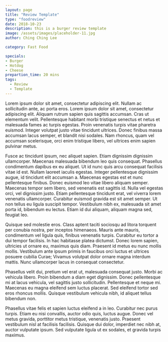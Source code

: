 ```yaml
---
layout: page
title: "Review Template"
type: "foodreview"
date: 2018-10-23
description: this is a burger review template
image: /assets/images/placeholder-11.jpg
author: Ching Ching Lee

category: Fast Food

specials:
- Burger
- Hotdog
- Cheese
prepartion_time: 20 mins
tags:
  - Review
  - Template
---
```

Lorem ipsum dolor sit amet, consectetur adipiscing elit. Nullam ac sollicitudin ante, ac porta eros. Lorem ipsum dolor sit amet, consectetur adipiscing elit. Aliquam rutrum sapien quis sagittis accumsan. Cras ut elementum velit. Pellentesque habitant morbi tristique senectus et netus et malesuada fames ac turpis egestas. Proin venenatis turpis vitae pharetra euismod. Integer volutpat justo vitae tincidunt ultrices. Donec finibus massa accumsan lacus semper, et blandit nisi sodales. Nam rhoncus, quam vel accumsan scelerisque, orci enim tristique libero, vel ultrices enim sapien pulvinar metus.

Fusce ac tincidunt ipsum, nec aliquet sapien. Etiam dignissim dignissim ullamcorper. Maecenas malesuada bibendum leo quis consequat. Phasellus condimentum dapibus ex eu aliquet. Ut id nunc quis arcu consequat facilisis vitae id est. Nullam laoreet iaculis egestas. Integer pellentesque dignissim augue, id tincidunt elit accumsan a. Maecenas egestas est et nunc pellentesque finibus. Donec euismod leo vitae libero aliquam semper. Maecenas tempor sem libero, sed venenatis est sagittis id. Nulla vel egestas orci, vel dignissim justo. Etiam pellentesque tincidunt erat, vel viverra lorem venenatis ullamcorper. Curabitur euismod gravida est sit amet semper. Ut non tellus eu ligula suscipit tempor. Vestibulum nibh ex, malesuada sit amet porta id, bibendum eu lectus. Etiam id dui aliquam, aliquam magna sed, feugiat leo.

Quisque sed molestie eros. Class aptent taciti sociosqu ad litora torquent per conubia nostra, per inceptos himenaeos. Mauris ante mauris, condimentum vel ligula quis, finibus venenatis turpis. Curabitur eu tortor a dui tempor facilisis. In hac habitasse platea dictumst. Donec lorem sapien, ultricies ut ornare eu, maximus quis diam. Praesent id metus eu nunc mollis mollis. Vestibulum ante ipsum primis in faucibus orci luctus et ultrices posuere cubilia Curae; Vivamus volutpat dolor ornare magna interdum mattis. Nunc ullamcorper lacus in consequat consectetur.

Phasellus velit dui, pretium vel erat ut, malesuada consequat justo. Morbi ac vehicula libero. Proin bibendum a diam eget dignissim. Donec pellentesque mi at lacus vehicula, vel sagittis justo sollicitudin. Pellentesque et neque mi. Maecenas eu magna eleifend sem luctus placerat. Sed eleifend tortor sed eros rhoncus mollis. Quisque vestibulum vehicula nibh, id aliquet tellus bibendum non.

Phasellus vitae felis et sapien luctus eleifend a in leo. Curabitur nec purus turpis. Etiam eu nisi convallis, auctor odio quis, luctus augue. Donec vel metus gravida, porttitor metus tristique, venenatis justo. Praesent vestibulum nisl at facilisis facilisis. Quisque dui dolor, imperdiet nec nibh at, auctor vulputate ipsum. Sed vulputate ligula ut ex sodales, et gravida turpis maximus.

